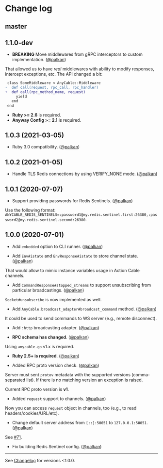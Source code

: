 # Change log

## master

## 1.1.0-dev

- **BREAKING** Move middlewares from gRPC interceptors to custom implementation. ([@palkan][])

That allowed us to have _real_ middlewares with ability to modify responses, intercept exceptions, etc.
The API changed a bit:

```diff
 class SomeMiddleware < AnyCable::Middleware
-  def call(request, rpc_call, rpc_handler)
+  def call(rpc_method_name, request)
     yield
   end
 end
```

- **Ruby >= 2.6** is required.
- **Anyway Config >= 2.1** is required.

## 1.0.3 (2021-03-05)

- Ruby 3.0 compatibility. ([@palkan][])

## 1.0.2 (2021-01-05)

- Handle TLS Redis connections by using VERIFY_NONE mode. ([@palkan][])

## 1.0.1 (2020-07-07)

- Support providing passwords for Redis Sentinels. ([@palkan][])

Use the following format: `ANYCABLE_REDIS_SENTINELS=:password1@my.redis.sentinel.first:26380,:password2@my.redis.sentinel.second:26380`.

## 1.0.0 (2020-07-01)

- Add `embedded` option to CLI runner. ([@palkan][])

- Add `Env#istate` and `EnvResponse#istate` to store channel state. ([@palkan][])

That would allow to mimic instance variables usage in Action Cable channels.

- Add `CommandResponse#stopped_streams` to support unsubscribing from particular broadcastings. ([@palkan])

`Socket#unsubscribe` is now implemented as well.

- Add `AnyCable.broadcast_adapter#broadcast_command` method. ([@palkan][])

It could be used to send commands to WS server (e.g., remote disconnect).

- Add `:http` broadcasting adapter. ([@palkan][])

- **RPC schema has changed**. ([@palkan][])

Using `anycable-go` v1.x is required.

- **Ruby 2.5+ is required**. ([@palkan][])

- Added RPC proto version check. ([@palkan][])

Server must sent `protov` metadata with the supported versions (comma-separated list). If there is no matching version an exception is raised.

Current RPC proto version is **v1**.

- Added `request` support to channels. ([@palkan][])

Now you can access `request` object in channels, too (e.g., to read headers/cookies/URL/etc).

- Change default server address from `[::]:50051` to `127.0.0.1:50051`. ([@palkan][])

See [#71](https://github.com/anycable/anycable/pull/71).

- Fix building Redis Sentinel config. ([@palkan][])

---

See [Changelog](https://github.com/anycable/anycable/blob/0-6-stable/CHANGELOG.md) for versions <1.0.0.

[@palkan]: https://github.com/palkan
[@sponomarev]: https://github.com/sponomarev
[@bibendi]: https://github.com/bibendi
